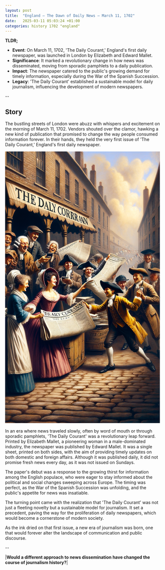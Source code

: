```yaml
---
layout: post
title:  "England – The Dawn of Daily News – March 11, 1702"
date:   2025-03-11 05:03:24 +01:00
categories: history 1702 "england"
---
```


**TLDR;**
- **Event**: On March 11, 1702, 'The Daily Courant,' England's first daily newspaper, was launched in London by Elizabeth and Edward Mallet.
- **Significance**: It marked a revolutionary change in how news was disseminated, moving from sporadic pamphlets to a daily publication.
- **Impact**: The newspaper catered to the public's growing demand for timely information, especially during the War of the Spanish Succession.
- **Legacy**: 'The Daily Courant' established a sustainable model for daily journalism, influencing the development of modern newspapers.

--

## Story

The bustling streets of London were abuzz with whispers and excitement on the morning of March 11, 1702. Vendors shouted over the clamor, hawking a new kind of publication that promised to change the way people consumed information forever. In their hands, they held the very first issue of 'The Daily Courant,' England's first daily newspaper.

![Image](/assets/images/11_March_897c5ca256c1b284c7762c9d947d76fd.png)

In an era where news traveled slowly, often by word of mouth or through sporadic pamphlets, 'The Daily Courant' was a revolutionary leap forward. Printed by Elizabeth Mallet, a pioneering woman in a male-dominated industry, the newspaper was published by Edward Mallet. It was a single sheet, printed on both sides, with the aim of providing timely updates on both domestic and foreign affairs. Although it was published daily, it did not promise fresh news every day, as it was not issued on Sundays.

The paper's debut was a response to the growing thirst for information among the English populace, who were eager to stay informed about the political and social changes sweeping across Europe. The timing was perfect, as the War of the Spanish Succession was unfolding, and the public's appetite for news was insatiable.

The turning point came with the realization that 'The Daily Courant' was not just a fleeting novelty but a sustainable model for journalism. It set a precedent, paving the way for the proliferation of daily newspapers, which would become a cornerstone of modern society.

As the ink dried on that first issue, a new era of journalism was born, one that would forever alter the landscape of communication and public discourse.

--

|**Would a different approach to news dissemination have changed the course of journalism history?**|

